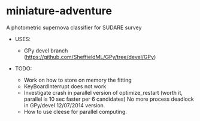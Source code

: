 miniature-adventure
===================

A photometric supernova classifier for SUDARE survey

- USES:
  - GPy devel branch (https://github.com/SheffieldML/GPy/tree/devel/GPy) 

- TODO:
  - Work on how to store on memory the fitting
  - KeyBoardInterrupt does not work
  - Investigate crash in parallel version of optimize_restart (worth it, parallel is 10 sec faster per 6 candidates)
	No more process deadlock in GPy/devel 12/07/2014 version.
  - How to use cleese for parallel computing.
